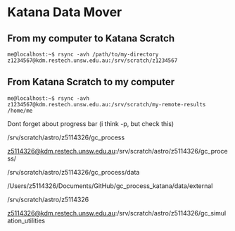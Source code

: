 # Katana Data Mover
## From my computer to Katana Scratch
```
me@localhost:~$ rsync -avh /path/to/my-directory z1234567@kdm.restech.unsw.edu.au:/srv/scratch/z1234567
```
## From Katana Scratch to my computer
```
me@localhost:~$ rsync -avh z1234567@kdm.restech.unsw.edu.au:/srv/scratch/my-remote-results /home/me
```

Dont forget about progress bar (i think -p, but check this)

/srv/scratch/astro/z5114326/gc_process

z5114326@kdm.restech.unsw.edu.au:/srv/scratch/astro/z5114326/gc_process/

/srv/scratch/astro/z5114326/gc_process/data

/Users/z5114326/Documents/GitHub/gc_process_katana/data/external

/srv/scratch/astro/z5114326

z5114326@kdm.restech.unsw.edu.au:/srv/scratch/astro/z5114326/gc_simulation_utilities